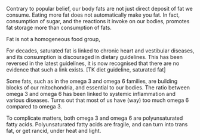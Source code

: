 Contrary to popular belief, our body fats are not just direct deposit of fat we consume. Eating more fat does not automatically make you fat.
In fact, consumption of sugar, and the reactions it invoke on our bodies, promotes fat storage more than consumption of fats.

Fat is not a homogeneous food group, 

For decades, saturated fat is linked to chronic heart and vestibular diseases, and its consumption is discouraged in dietary guidelines.
This has been reversed in the latest guidelines, it is now recognised that there are no evidence that such a link exists.
[TK diet guideline, saturated fat]

Some fats, such as in the omega 3 and omega 6 families, are building blocks of our mitochondria, and essential to our bodies.
The ratio between omega 3 and omega 6 has been linked to systemic inflammation and various diseases.
Turns out that most of us have (way) too much omega 6 compared to omega 3.

To complicate matters, both omega 3 and omega 6 are polyunsaturated fatty acids. Polyunsaturated fatty acids are fragile, and can turn into trans fat, or get rancid, under heat and light.
